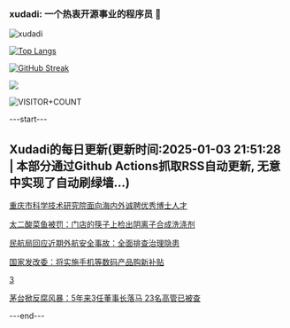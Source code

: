 ### xudadi: 一个热衷开源事业的程序员 👋

![xudadi](https://github-readme-stats-git-masterorgs-github-readme-stats-team.vercel.app/api?username=xudadi)

[![Top Langs](https://github-readme-stats.vercel.app/api/top-langs/?username=xudadi)](https://github.com/anuraghazra/github-readme-stats)

[![GitHub Streak](https://streak-stats.demolab.com?user=xudadi&locale=zh_Hans)](https://git.io/streak-stats)

![](https://raw.githubusercontent.com/xudadi/xudadi/main/assets/github-contribution-grid-snake.svg)

![VISITOR+COUNT](https://komarev.com/ghpvc/?username=xudadi&label=VISITOR+COUNT)


---start---

## Xudadi的每日更新(更新时间:2025-01-03 21:51:28 | 本部分通过Github Actions抓取RSS自动更新, 无意中实现了自动刷绿墙...)

[重庆市科学技术研究院面向海内外诚聘优秀博士人才](https://www.gongkaoleida.com/article/2254205)

[太二酸菜鱼被罚：门店的筷子上检出阴离子合成洗涤剂](https://m.163.com/news/article/JKVUDTKH0512B07B.html)

[民航局回应近期外航安全事故：全面排查治理隐患](https://m.163.com/news/article/JKVM2UJ60514R9OJ.html)

[国家发改委：将实施手机等数码产品购新补贴](https://m.163.com/news/article/JKVKI6MF0534A4SC.html)

[3](https://m.163.com/touch/news/sub/domestic)

[茅台掀反腐风暴：5年来3任董事长落马 23名高管已被查](https://m.163.com/news/article/JKVJJDR50534A4SC.html)

---end---
